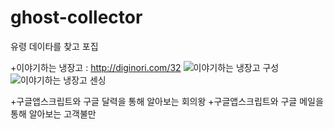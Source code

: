 ghost-collector
===============

유령 데이타를 찾고 포집

+이야기하는 냉장고 : http://diginori.com/32
![이야기하는 냉장고 구성](http://cfile25.uf.tistory.com/image/236A7F44548CCBC42EF880)
![이야기하는 냉장고 센싱](http://cfile30.uf.tistory.com/image/22061C42548CD0BA155E28)

+구글앱스크립트와 구글 달력을 통해 알아보는 회의왕
+구글앱스크립트와 구글 메일을 통해 알아보는 고객불만
